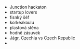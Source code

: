 - Junction hackaton
- startup lovers
- fisnký šéf
- korkeakoulu
- plastová stěna
- hodně zásuvek
- Jágr, Czechia vs Czech Republic
- 
